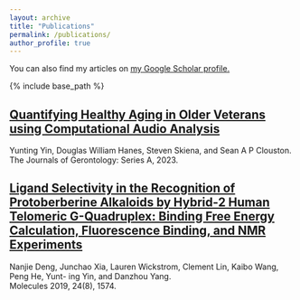 ```yaml
---
layout: archive
title: "Publications"
permalink: /publications/
author_profile: true
---
```

You can also find my articles on <u><a href="https://scholar.google.com/citations?user=kmLgZRQAAAAJ&hl=en&authuser=2&oi=ao" target="_blank">my Google Scholar profile</a>.</u>

{% include base_path %}

<!--- {% for post in site.publications reversed %} {% include archive-single.html %} {% endfor %} -->

<h2> <a href="https://pubmed.ncbi.nlm.nih.gov/37366320/"> Quantifying Healthy Aging in Older Veterans using Computational Audio Analysis </a></h2>
<p> Yunting Yin, Douglas William Hanes, Steven Skiena, and Sean A P Clouston. <br>
The Journals of Gerontology: Series A, 2023. </p>


<h2> <a href="https://pubmed.ncbi.nlm.nih.gov/31010072/"> Ligand Selectivity in the Recognition of Protoberberine Alkaloids by Hybrid-2 Human Telomeric G-Quadruplex: Binding Free Energy Calculation, Fluorescence Binding, and NMR Experiments </a></h2>
<p> Nanjie Deng, Junchao Xia, Lauren Wickstrom, Clement Lin, Kaibo Wang, Peng He, Yunt- ing Yin, and Danzhou Yang. <br>
Molecules 2019, 24(8), 1574. </p>



